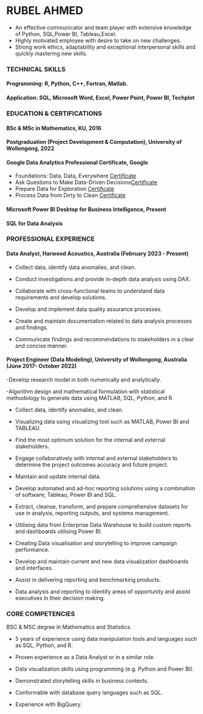 #                                                                                  RUBEL AHMED
                                                             
- An effective communicator and team player with extensive knowledge of Python, SQL,Power BI, Tableau,Excel.
- Highly motivated employee with desire to take on new challenges.
- Strong work ethics, adaptability and exceptional interpersonal skills and quickly mastering new skills.


### TECHNICAL SKILLS
#### Programming: R, Python, C++, Fortran, Matlab.     
#### Application: SQL, Microsoft Word, Excel, Power Point, Power BI, Techplot


### EDUCATION & CERTIFICATIONS

####	BSc & MSc in Mathematics, KU, 2016
####	Postgraduation (Project Development & Computation), University of Wollongong, 2022
####	Google Data Analytics Professional Certificate, Google
- Foundations: Data, Data, Everywhere [Certificate](https://www.coursera.org/account/accomplishments/verify/J78H6EQ2BCMU)
- Ask Questions to Make Data-Driven Decisions[Certificate](https://www.coursera.org/account/accomplishments/verify/JTK8U69ULLMY)
- Prepare Data for Exploration [Certificate](https://www.coursera.org/account/accomplishments/verify/ZYJ7N7MGBJDL)
- Process Data from Dirty to Clean [Certificate](https://www.coursera.org/account/accomplishments/verify/4LDQZXZZD5SR)

####	Microsoft Power BI Desktop for Business Intelligence, Present
####	SQL for Data Analysis

### PROFESSIONAL EXPERIENCE

#### Data Analyst, Harwood Acoustics, Australia (February 2023 - Present)

- Collect data, identify data anomalies, and clean.

- Conduct investigations and provide in-depth data analysis using DAX.

- Collaborate with cross-functional teams to understand data requirements and develop solutions.

- Develop and implement data quality assurance processes.

- Create and maintain documentation related to data analysis processes and findings.

- Communicate findings and recommendations to stakeholders in a clear and concise manner.

#### Project Engineer (Data Modeling), University of Wollongong, Australia (June 2017- October 2022)

-Develop research model in both numerically and analytically.

-Algorithm design and mathematical formulation with statistical methodology to generate data using MATLAB, SQL, Python, and R.

- Collect data, identify anomalies, and clean.

- Visualizing data using visualizing tool such as MATLAB, Power BI and TABLEAU.

- Find the most optimum solution for the internal and external stakeholders.

- Engage collaboratively with internal and external stakeholders to determine the project outcomes accuracy and future project.

- Maintain and update internal data.

- Develop automated and ad-hoc reporting solutions using a combination of software; Tableau, Power BI and SQL.

- Extract, cleanse, transform, and prepare comprehensive datasets for use in analysis, reporting outputs, and systems management.

- Utilising data from Enterprise Data Warehouse to build custom reports and dashboards utilising Power BI.

- Creating Data visualisation and storytelling to improve campaign performance.

- Develop and maintain current and new data visualization dashboards and interfaces.

- Assist in delivering reporting and benchmarking products.

- Data analysis and reporting to identify areas of opportunity and assist executives in their decision making.

### CORE COMPETENCIES

BSC & MSC degree in Mathematics and Statistics.

- 5 years of experience using data manipulation tools and languages such as SQL, Python, and R. 

- Proven experience as a Data Analyst or in a similar role.

- Data visualization skills using programming (e.g. Python and Power BI).

- Demonstrated storytelling skills in business contexts.

- Conformable with database query languages such as SQL.

- Experience with BigQuery.

